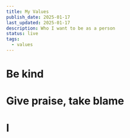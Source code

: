 ```yaml
---
title: My Values
publish_date: 2025-01-17
last_updated: 2025-01-17
description: Who I want to be as a person
status: live
tags:
  - values
---
```

# Be kind
# Give praise, take blame  
# I 




   
   


